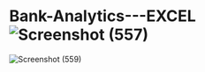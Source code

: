 # Bank-Analytics---EXCEL![Screenshot (557)](https://github.com/OKNIKHIL/Bank-Analytics---EXCEL/assets/105047199/97986f5e-0eb0-49bc-861f-56fe4c47f0a9)
![Screenshot (559)](https://github.com/OKNIKHIL/Bank-Analytics---EXCEL/assets/105047199/9bdb2443-f21f-4ecf-b5a8-07622eb5e274)
